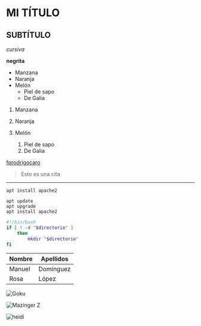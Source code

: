 <!-- ENCABEZADOS -->

# MI TÍTULO

## SUBTÍTULO

<!-- FORMATOS -->

*cursiva*

**negrita**

<!-- LISTAS -->

* Manzana
* Naranja
* Melón
    * Piel de sapo
    * De Galia

1. Manzana
2. Naranja
3. Melón
    1. Piel de sapo
    2. De Galia

    <!-- ENLACES -->

[fprodrigocaro](https://fprodrigocaro.org)

<!-- CITAS -->

> Esto es una cita

<!-- LINEA HORIZONTAL -->

---
<!-- CÓDIGO -->

`apt install apache2`

```
apt update
apt upgrade
apt install apache2

```

<!-- CÓDIGOS CON COLORES -->

```sh
#!/bin/bash
if [ ! -d "$directorio" ]
    then
        mkdir "$directorio"
fi
```

<!-- TABLAS -->

| Nombre    | Apellidos |
|-----------| ----------|
|Manuel     | Domínguez |
|Rosa       | López     |

<!-- IMÁGENES -->

<!-- google: goku rtve -->
![Goku](https://img.rtve.es/imagenes/exposicion-muestra-origenes-dragon-ball/1657019154219.jpg)

<!-- En nuestro directorio -->

![Mazinger Z](mazingerz.jpg)

<!-- En un subdirectorio -->

![heidi](/img/heidi.jpeg)
